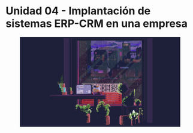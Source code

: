 # Unidad 04 - Implantación de sistemas ERP-CRM en una empresa

<div align=center>
    <img src="../../extras/view.gif" alt="view" width="85%">
</div>